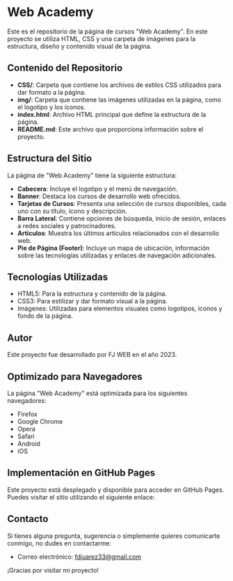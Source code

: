 # Web Academy

Este es el repositorio de la página de cursos "Web Academy". En este proyecto se utiliza HTML, CSS y una carpeta de imágenes para la estructura, diseño y contenido visual de la página.

## Contenido del Repositorio

- **CSS/**: Carpeta que contiene los archivos de estilos CSS utilizados para dar formato a la página.
- **img/**: Carpeta que contiene las imágenes utilizadas en la página, como el logotipo y los íconos.
- **index.html**: Archivo HTML principal que define la estructura de la página.
- **README.md**: Este archivo que proporciona información sobre el proyecto.

## Estructura del Sitio

La página de "Web Academy" tiene la siguiente estructura:

- **Cabecera**: Incluye el logotipo y el menú de navegación.
- **Banner**: Destaca los cursos de desarrollo web ofrecidos.
- **Tarjetas de Cursos**: Presenta una selección de cursos disponibles, cada uno con su título, icono y descripción.
- **Barra Lateral**: Contiene opciones de búsqueda, inicio de sesión, enlaces a redes sociales y patrocinadores.
- **Artículos**: Muestra los últimos artículos relacionados con el desarrollo web.
- **Pie de Página (Footer)**: Incluye un mapa de ubicación, información sobre las tecnologías utilizadas y enlaces de navegación adicionales.

## Tecnologías Utilizadas

- HTML5: Para la estructura y contenido de la página.
- CSS3: Para estilizar y dar formato visual a la página.
- Imágenes: Utilizadas para elementos visuales como logotipos, iconos y fondo de la página.

## Autor

Este proyecto fue desarrollado por FJ WEB en el año 2023.

## Optimizado para Navegadores

La página "Web Academy" está optimizada para los siguientes navegadores:

- Firefox
- Google Chrome
- Opera
- Safari
- Android
- iOS
  
## Implementación en GitHub Pages

Este proyecto está desplegado y disponible para acceder en GitHub Pages. Puedes visitar el sitio utilizando el siguiente enlace:

## Contacto

Si tienes alguna pregunta, sugerencia o simplemente quieres comunicarte conmigo, no dudes en contactarme:

- Correo electrónico: fdjuarez33@gmail.com

¡Gracias por visitar mi proyecto!
